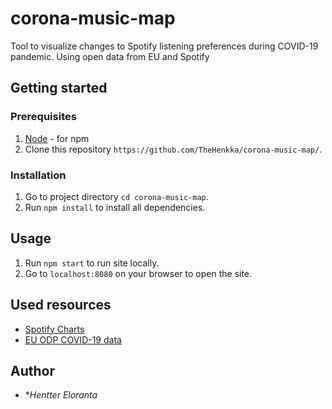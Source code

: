 # corona-music-map

Tool to visualize changes to Spotify listening preferences during COVID-19 pandemic. Using open data from EU and Spotify

## Getting started

### Prerequisites
  
  1. [Node](https://nodejs.org/) - for npm
  2. Clone this repository `https://github.com/TheHenkka/corona-music-map/`.

  ### Installation

  1. Go to project directory `cd corona-music-map`.
  2. Run `npm install` to install all dependencies.

  ## Usage

  1. Run `npm start` to run site locally.
  2. Go to `localhost:8080` on your browser to open the site.
  

  ## Used resources

- [Spotify Charts](https://spotifycharts.com/regional)
- [EU ODP COVID-19 data](https://data.europa.eu/euodp/en/data/dataset/covid-19-coronavirus-data/resource/260bbbde-2316-40eb-aec3-7cd7bfc2f590)

## Author
* **Hentter Eloranta*